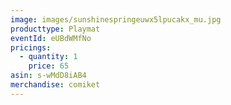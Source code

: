 ```yaml
---
image: images/sunshinespringeuwx5lpucakx_mu.jpg
producttype: Playmat
eventId: eUBdWMfNo
pricings:
  - quantity: 1
    price: 65
asin: s-wMdD8iAB4
merchandise: comiket
---
```

